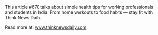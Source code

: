 This article #670 talks about simple health tips for working professionals and students in India. From home workouts to food habits — stay fit with Think News Daily.

Read more at: www.thinknewsdaily.com